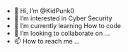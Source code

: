 - 👋 Hi, I’m @KidPunk0
- 👀 I’m interested in Cyber Security
- 🌱 I’m currently learning How to code
- 💞️ I’m looking to collaborate on ...
- 📫 How to reach me ...

